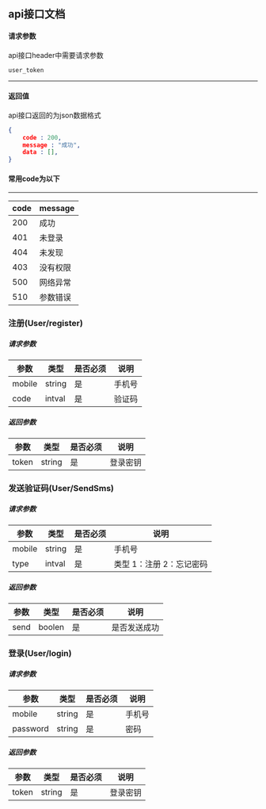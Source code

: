 ## api接口文档
#### 请求参数
api接口header中需要请求参数

`user_token`
***
#### 返回值
api接口返回的为json数据格式
```json
{
    code : 200,
    message : "成功",
    data : [],
}
```
#### 常用code为以下
***
code | message
--- | ---
200 | 成功
401 | 未登录
404 | 未发现
403 | 没有权限
500 | 网络异常
510 | 参数错误

### 注册(User/register)
##### 请求参数
|参数|类型|是否必须|说明|
|-----|-----|-----|-----|
|mobile|string|是|手机号|
|code|intval|是|验证码|

##### 返回参数
|参数|类型|是否必须|说明|
|-----|-----|-----|-----|
|token|string|是|登录密钥|

### 发送验证码(User/SendSms)
##### 请求参数
|参数|类型|是否必须|说明|
|-----|-----|-----|-----|
|mobile|string|是|手机号|
|type|intval|是|类型 1：注册 2：忘记密码|

##### 返回参数
|参数|类型|是否必须|说明|
|-----|-----|-----|-----|
|send|boolen|是|是否发送成功|

### 登录(User/login)
##### 请求参数
|参数|类型|是否必须|说明|
|-----|-----|-----|-----|
|mobile|string|是|手机号|
|password|string|是|密码|

##### 返回参数
|参数|类型|是否必须|说明|
|-----|-----|-----|-----|
|token|string|是|登录密钥|
